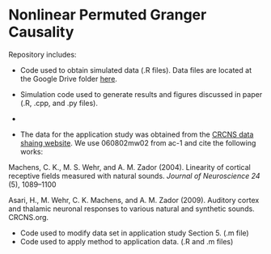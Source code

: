 # Nonlinear Permuted Granger Causality
Repository includes:
- Code used to obtain simulated data (.R files). Data files are located at the Google Drive folder [here](https://drive.google.com/drive/folders/1FqzzlJ_KDEQDeqNrzLtTre8OLD1OvVPq?usp=sharing).

- Simulation code used to generate results and figures discussed in paper (.R, .cpp, and .py files). 
- 

- The data for the application study was obtained from the [CRCNS data shaing website](https://crcns.org/data-sets). We use 060802mw02 from ac-1 and cite the following works:

Machens, C. K., M. S. Wehr, and A. M. Zador (2004). Linearity of cortical receptive fields
measured with natural sounds. *Journal of Neuroscience 24* (5), 1089–1100

Asari, H., M. Wehr, C. K. Machens, and A. M. Zador (2009). Auditory cortex and thalamic
neuronal responses to various natural and synthetic sounds. CRCNS.org.

- Code used to modify data set in application study Section 5. (.m file)
- Code used to apply method to application data. (.R and .m files)
